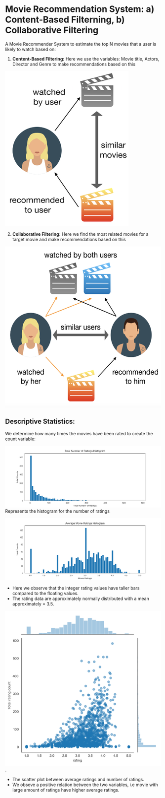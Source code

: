 # Movie Recommendation System: a) Content-Based Filterning, b) Collaborative Filtering 
A Movie Recommender System to estimate the top N movies that a user is likely to watch based on:
1) **Content-Based Filtering:** Here we use the variables: Movie title, Actors, Director and Genre to make recommendations based on this
<img src="https://github.com/srikanthv0610/Movie-Recommendation-System/blob/main/plots/movie.png" width="400" height="500">

2) **Collaborative Filtering:** Here we find the most related movies for a target movie and make recommendations based on this
<img src="https://github.com/srikanthv0610/Movie-Recommendation-System/blob/main/plots/movie2.png" width="550" height="520">

## Descriptive Statistics:
We determine how many times the movies have been rated to create the count variable:

![Plot1](https://github.com/srikanthv0610/Movie-Recommendation-System/blob/main/plots/Figure_1.png)
Represents the histogram for the number of ratings

![Plot2](https://github.com/srikanthv0610/Movie-Recommendation-System/blob/main/plots/Figure_2.png)
* Here we observe that the integer rating values have taller bars compared to the floating values.
* The rating data are approximately normally distributed with a mean approximately = 3.5.  

![Plot3](https://github.com/srikanthv0610/Movie-Recommendation-System/blob/main/plots/Figure_3.png).
* The scatter plot between average ratings and number of ratings.
* We obseve a positive relation between the two variables, i.e movie with large amount of ratings have higher average ratings.
